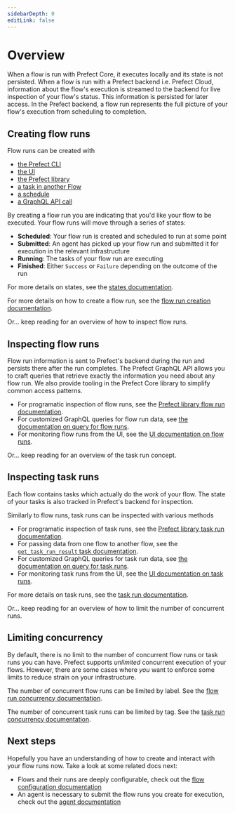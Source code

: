```yaml
---
sidebarDepth: 0
editLink: false
---
```


# Overview

When a flow is run with Prefect Core, it executes locally and its state is not persisted. When a flow is run with a Prefect backend i.e. Prefect Cloud, information about the flow's execution is streamed to the backend for live inspection of your flow's status. This information is persisted for later access. In the Prefect backend, a flow run represents the full picture of your flow's execution from scheduling to completion.

## Creating flow runs

Flow runs can be created with
- [the Prefect CLI](./creation.md#cli)
- [the UI](/ui/flow_run.md#creation)
- [the Prefect library](./creation.md#prefect-library)
- [a task in another Flow](./creation.md#task)
- [a schedule](./scheduling.md)
- [a GraphQL API call](./creation.md#graphql)

By creating a flow run you are indicating that you'd like your flow to be executed. Your flow runs will move through a series of states:
- **Scheduled**: Your flow run is created and scheduled to run at some point
- **Submitted**: An agent has picked up your flow run and submitted it for execution in the relevant infrastructure
- **Running**: The tasks of your flow run are executing
- **Finished**: Either `Success` or `Failure` depending on the outcome of the run

For more details on states, see the [states documentation](/core/concepts/states.md).

For more details on how to create a flow run, see the [flow run creation documentation](./creation.md).

Or... keep reading for an overview of how to inspect flow runs.

## Inspecting flow runs

Flow run information is sent to Prefect's backend during the run and persists there after the run completes. The Prefect GraphQL API allows you to craft queries that retrieve exactly the information you need about any flow run. We also provide tooling in the Prefect Core library to simplify common access patterns.

- For programatic inspection of flow runs, see the [Prefect library flow run documentation](./inspection#prefect-library).
- For customized GraphQL queries for flow run data, see [the documentation on query for flow runs](./inspection#graphql).
- For monitoring flow runs from the UI, see the [UI documentation on flow runs](../ui/flow-run.md).

Or... keep reading for an overview of the task run concept.

## Inspecting task runs

Each flow contains tasks which actually do the _work_ of your flow. The state of your tasks is also tracked in Prefect's backend for inspection.

Similarly to flow runs, task runs can be inspected with various methods

- For programatic inspection of task runs, see the [Prefect library task run documentation](./task-runs.md#prefect-libary).
- For passing data from one flow to another flow, see the [`get_task_run_result` task documentation](./task-runs.md#task).
- For customized GraphQL queries for task run data, see [the documentation on query for task runs](./task-runs.md#graphql).
- For monitoring task runs from the UI, see the [UI documentation on task runs](../ui/task-run.md).

For more details on task runs, see the [task run documentation](./task-runs.md).

Or... keep reading for an overview of how to limit the number of concurrent runs.

## Limiting concurrency <Badge text="Cloud"/>

By default, there is no limit to the number of concurrent flow runs or task runs you can have. Prefect supports _unlimited_ concurrent execution of your flows. However, there are some cases where _you_ want to enforce some limits to reduce strain on your infrastructure. 

The number of concurrent flow runs can be limited by label. See the [flow run concurrency documentation](./concurrency-limits.md#flow-run-limits).

The number of concurrent task runs can be limited by tag. See the [task run concurrency documentation](./concurrency-limits.md#task-run-limits).

## Next steps
<!-- How does this section relate to other docs? -->

Hopefully you have an understanding of how to create and interact with your flow runs now. Take a look at some related docs next:

- Flows and their runs are deeply configurable, check out the [flow configuration documentation](../flow_config/overview.md#overview)
- An agent is necessary to submit the flow runs you create for execution, check out the [agent documentation](../agents/overview.md#overview)